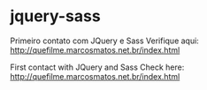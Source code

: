 # jquery-sass
 Primeiro contato com JQuery e Sass
Verifique aqui: http://quefilme.marcosmatos.net.br/index.html

 First contact with JQuery and Sass
Check here: http://quefilme.marcosmatos.net.br/index.html
